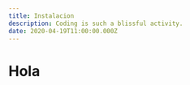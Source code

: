 ```yaml
---
title: Instalacion
description: Coding is such a blissful activity.
date: 2020-04-19T11:00:00.000Z
---
```


# Hola